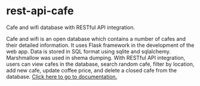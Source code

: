 # rest-api-cafe
Cafe and wifi database with RESTful API integration.

Cafe and wifi is an open database which contains a number of cafes and their detailed information. It uses Flask framework in the development of the web app.
Data is stored in SQL format using sqlite and sqlalchemy. Marshmallow was used in shema dumping. With RESTful API integration, users can view cafes in the database, search random cafe, 
filter by location, add new cafe, update coffee price, and delete a closed cafe from the database. 
[Click here to go to documentation.](https://documenter.getpostman.com/view/26324512/2s93JwM1t9)
